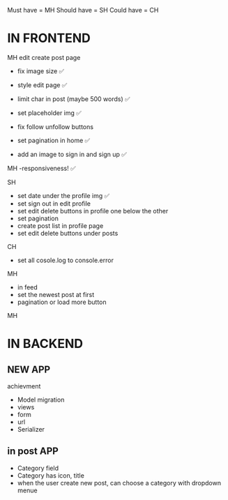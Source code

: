 
Must have = MH   Should have = SH    Could have = CH 
# IN FRONTEND 
MH
edit create post page 
- fix image size ✅
- style edit page ✅
- limit char in post (maybe 500 words) ✅
- set placeholder img ✅

- fix follow unfollow buttons
- set pagination in home ✅
- add an image to sign in and sign up  ✅

MH
-responsiveness! ✅

SH
- set date under the profile img ✅
- set sign out in edit profile
- set edit delete buttons in profile one below the other
- set pagination 
- create post list in profile page 
- set edit delete buttons under posts

CH
- set all cosole.log to console.error

MH
- in feed 
- set the newest post at first
- pagination or load more button

MH
# IN BACKEND 
## NEW APP 
 achievment
- Model
migration 
- views
- form
- url
- Serializer


## in post APP
- Category field
- Category has icon, title 
- when the user create new post, can choose a category with dropdown menue 
